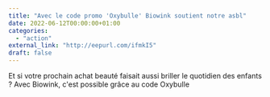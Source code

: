 ```yaml
---
title: "Avec le code promo 'Oxybulle' Biowink soutient notre asbl"
date: 2022-06-12T00:00:00+01:00
categories: 
  - "action"
external_link: "http://eepurl.com/ifmkI5"
draft: false
---
```

Et si votre prochain achat beauté faisait aussi briller le quotidien des enfants ? Avec Biowink, c'est possible grâce au code Oxybulle

